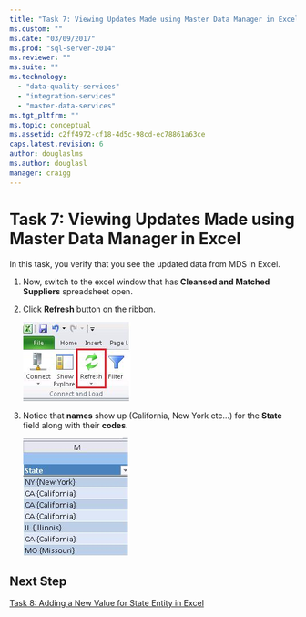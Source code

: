 ```yaml
---
title: "Task 7: Viewing Updates Made using Master Data Manager in Excel | Microsoft Docs"
ms.custom: ""
ms.date: "03/09/2017"
ms.prod: "sql-server-2014"
ms.reviewer: ""
ms.suite: ""
ms.technology: 
  - "data-quality-services"
  - "integration-services"
  - "master-data-services"
ms.tgt_pltfrm: ""
ms.topic: conceptual
ms.assetid: c2ff4972-cf18-4d5c-98cd-ec78861a63ce
caps.latest.revision: 6
author: douglaslms
ms.author: douglasl
manager: craigg
---
```

# Task 7: Viewing Updates Made using Master Data Manager in Excel
  In this task, you verify that you see the updated data from MDS in Excel.  
  
1.  Now, switch to the excel window that has **Cleansed and Matched Suppliers** spreadsheet open.  
  
2.  Click **Refresh** button on the ribbon.  
  
     ![Excel - Refresh Button on Master Data Tab](../../2014/tutorials/media/et-viewupdatesmadeusingmdminexcel-01.jpg "Excel - Refresh Button on Master Data Tab")  
  
3.  Notice that **names** show up (California, New York etc…) for the **State** field along with their **codes**.  
  
     ![Excel - Updated State Codes and Names](../../2014/tutorials/media/et-viewupdatesmadeusingmdminexcel-02.jpg "Excel - Updated State Codes and Names")  
  
## Next Step  
 [Task 8: Adding a New Value for State Entity in Excel](../../2014/tutorials/task-8-adding-a-new-value-for-state-entity-in-excel.md)  
  
  
